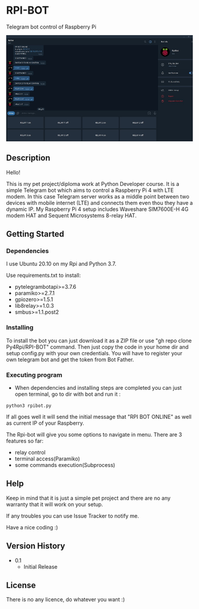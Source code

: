 # RPI-BOT

Telegram bot control of Raspberry Pi

![alt text](https://github.com/Py4Rpi/RPI-BOT/blob/master/screen.jpg)

## Description

Hello!

This is my pet project/diploma work at Python Developer course. It is a simple Telegram bot which aims to control a Raspberry Pi 4 with LTE modem.
In this case Telegram server works as a middle point between two devices with mobile internet (LTE) and connects them even thou they have a dynamic IP.
My Raspberry Pi 4 setup includes Waveshare SIM7600E-H 4G modem HAT and Sequent Microsystems 8-relay HAT.  

## Getting Started

### Dependencies

I use Ubuntu 20.10 on my Rpi and Python 3.7.

Use requirements.txt to install:

* pytelegrambotapi>=3.7.6
* paramiko>=2.7.1
* gpiozero>=1.5.1
* lib8relay>=1.0.3
* smbus>=1.1.post2

### Installing

To install the bot you can just download it as a ZIP file or use "gh repo clone Py4Rpi/RPI-BOT" command. 
Then just copy the code in your home dir and setup config.py with your own credentials. You will have to 
register your own telegram bot and get the token from Bot Father.

### Executing program

* When dependencies and installing steps are completed you can just open terminal, go to dir with bot and run it :

```
python3 rpibot.py
```

If all goes well it will send the initial message that "RPI BOT ONLINE" as well as current IP of your Raspberry.

The Rpi-bot will give you some options to navigate in menu. There are 3 features so far: 

* relay control 
* terminal access(Paramiko)
* some commands execution(Subprocess)

## Help

Keep in mind that it is just a simple pet project and there are no any warranty that it will work on your setup.

If any troubles you can use Issue Tracker to notify me.

Have a nice coding :)

## Version History

* 0.1
    * Initial Release

## License

There is no any licence, do whatever you want :)
